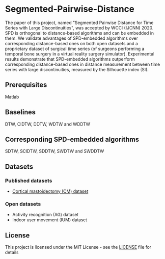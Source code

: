# Segmented-Pairwise-Distance
The paper of this project, named "Segmented Pairwise Distance for Time Series with Large Discontinuities", was accepted by WCCI (IJCNN) 2020. SPD is orthogonal to distance-based algorithms and can be embedded in them. We validate advantages of SPD-embedded algorithms over corresponding distance-based ones on both open datasets and a proprietary dataset of surgical time series (of
surgeons performing a temporal bone surgery in a virtual reality surgery simulator). Experimental results demonstrate that SPD-embedded algorithms outperform corresponding distance-based ones in distance measurement between time series with large discontinuities, measured by the Silhouette index (SI).

## Prerequisites
Matlab

## Baselines
DTW, CIDTW, DDTW, WDTW and WDDTW

## Corresponding SPD-embedded algorithms
SDTW, SCIDTW, SDDTW, SWDTW and SWDDTW

## Datasets

### Published datasets
* [Cortical mastoidectomy (CM) dataset](workspace_cm.mat)

### Open datasets
* Activity recognition (AG) dataset
* Indoor user movement (IUM) dataset

## License
This project is licensed under the MIT License - see the [LICENSE](LICENSE) file for details

